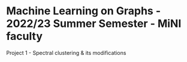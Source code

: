 # Machine Learning on Graphs - 2022/23 Summer Semester - MiNI faculty

Project 1 - Spectral clustering & its modifications
